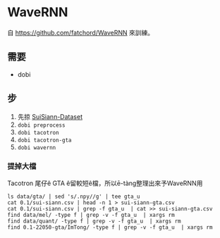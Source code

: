 # WaveRNN
自 https://github.com/fatchord/WaveRNN 來訓練。

## 需要
- dobi

## 步
1. 先掠 [SuiSiann-Dataset](https://suisiann-dataset.ithuan.tw/)
2. `dobi preprocess`
3. `dobi tacotron`
4. `dobi tacotron-gta`
5. `dobi wavernn`

### 提掉大檔
Tacotron 尾仔ê GTA ê留較短ê檔，所以ē-tàng整理出來予WaveRNN用
```
ls data/gta/ | sed 's/.npy//g' | tee gta_u
cat 0.1/sui-siann.csv | head -n 1 > sui-siann-gta.csv
cat 0.1/sui-siann.csv | grep -f gta_u  | cat >> sui-siann-gta.csv
find data/mel/ -type f | grep -v -f gta_u  | xargs rm 
find data/quant/ -type f | grep -v -f gta_u  | xargs rm 
find 0.1-22050-gta/ImTong/ -type f | grep -v -f gta_u  | xargs rm 
```
